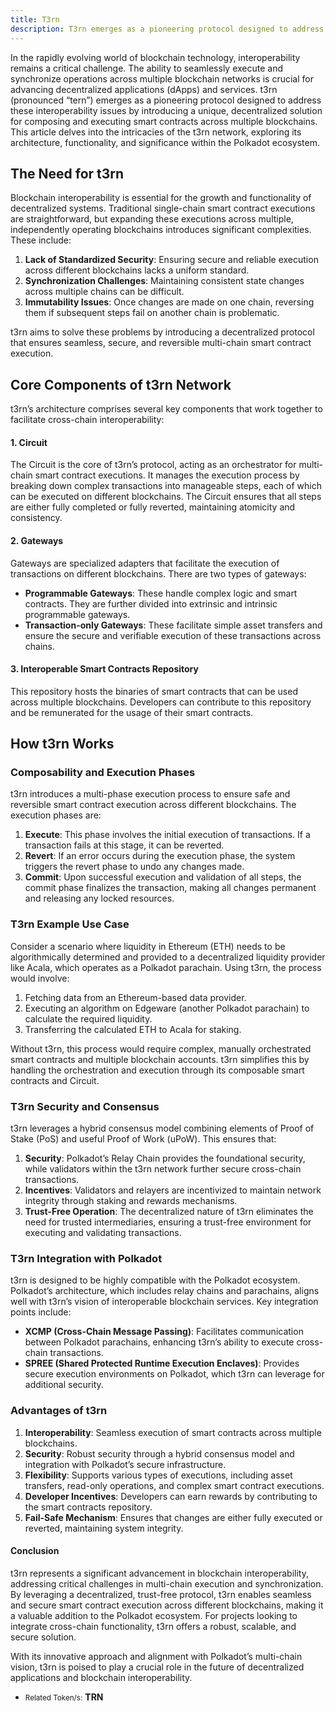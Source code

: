 ```yaml
---
title: T3rn
description: T3rn emerges as a pioneering protocol designed to address these interoperability issues by introducing a unique, decentralized solution for composing and executing smart contracts across multiple blockchains
---
```


In the rapidly evolving world of blockchain technology, interoperability remains a critical challenge. The ability to seamlessly execute and synchronize operations across multiple blockchain networks is crucial for advancing decentralized applications (dApps) and services. t3rn (pronounced “tern”) emerges as a pioneering protocol designed to address these interoperability issues by introducing a unique, decentralized solution for composing and executing smart contracts across multiple blockchains. This article delves into the intricacies of the t3rn network, exploring its architecture, functionality, and significance within the Polkadot ecosystem.

## The Need for t3rn

Blockchain interoperability is essential for the growth and functionality of decentralized systems. Traditional single-chain smart contract executions are straightforward, but expanding these executions across multiple, independently operating blockchains introduces significant complexities. These include:

1. **Lack of Standardized Security**: Ensuring secure and reliable execution across different blockchains lacks a uniform standard.
2. **Synchronization Challenges**: Maintaining consistent state changes across multiple chains can be difficult.
3. **Immutability Issues**: Once changes are made on one chain, reversing them if subsequent steps fail on another chain is problematic.

t3rn aims to solve these problems by introducing a decentralized protocol that ensures seamless, secure, and reversible multi-chain smart contract execution.

## Core Components of t3rn Network

t3rn’s architecture comprises several key components that work together to facilitate cross-chain interoperability:

#### 1. Circuit

The Circuit is the core of t3rn’s protocol, acting as an orchestrator for multi-chain smart contract executions. It manages the execution process by breaking down complex transactions into manageable steps, each of which can be executed on different blockchains. The Circuit ensures that all steps are either fully completed or fully reverted, maintaining atomicity and consistency.

#### 2. Gateways

Gateways are specialized adapters that facilitate the execution of transactions on different blockchains. There are two types of gateways:

- **Programmable Gateways**: These handle complex logic and smart contracts. They are further divided into extrinsic and intrinsic programmable gateways.
- **Transaction-only Gateways**: These facilitate simple asset transfers and ensure the secure and verifiable execution of these transactions across chains.

#### 3. Interoperable Smart Contracts Repository

This repository hosts the binaries of smart contracts that can be used across multiple blockchains. Developers can contribute to this repository and be remunerated for the usage of their smart contracts.

How t3rn Works
--------------

### Composability and Execution Phases

t3rn introduces a multi-phase execution process to ensure safe and reversible smart contract execution across different blockchains. The execution phases are:

1. **Execute**: This phase involves the initial execution of transactions. If a transaction fails at this stage, it can be reverted.
2. **Revert**: If an error occurs during the execution phase, the system triggers the revert phase to undo any changes made.
3. **Commit**: Upon successful execution and validation of all steps, the commit phase finalizes the transaction, making all changes permanent and releasing any locked resources.

### T3rn Example Use Case

Consider a scenario where liquidity in Ethereum (ETH) needs to be algorithmically determined and provided to a decentralized liquidity provider like Acala, which operates as a Polkadot parachain. Using t3rn, the process would involve:

1. Fetching data from an Ethereum-based data provider.
2. Executing an algorithm on Edgeware (another Polkadot parachain) to calculate the required liquidity.
3. Transferring the calculated ETH to Acala for staking.

Without t3rn, this process would require complex, manually orchestrated smart contracts and multiple blockchain accounts. t3rn simplifies this by handling the orchestration and execution through its composable smart contracts and Circuit.

### T3rn Security and Consensus

t3rn leverages a hybrid consensus model combining elements of Proof of Stake (PoS) and useful Proof of Work (uPoW). This ensures that:

1. **Security**: Polkadot’s Relay Chain provides the foundational security, while validators within the t3rn network further secure cross-chain transactions.
2. **Incentives**: Validators and relayers are incentivized to maintain network integrity through staking and rewards mechanisms.
3. **Trust-Free Operation**: The decentralized nature of t3rn eliminates the need for trusted intermediaries, ensuring a trust-free environment for executing and validating transactions.

### T3rn Integration with Polkadot

t3rn is designed to be highly compatible with the Polkadot ecosystem. Polkadot’s architecture, which includes relay chains and parachains, aligns well with t3rn’s vision of interoperable blockchain services. Key integration points include:

- **XCMP (Cross-Chain Message Passing)**: Facilitates communication between Polkadot parachains, enhancing t3rn’s ability to execute cross-chain transactions.
- **SPREE (Shared Protected Runtime Execution Enclaves)**: Provides secure execution environments on Polkadot, which t3rn can leverage for additional security.

### Advantages of t3rn

1. **Interoperability**: Seamless execution of smart contracts across multiple blockchains.
2. **Security**: Robust security through a hybrid consensus model and integration with Polkadot’s secure infrastructure.
3. **Flexibility**: Supports various types of executions, including asset transfers, read-only operations, and complex smart contract executions.
4. **Developer Incentives**: Developers can earn rewards by contributing to the smart contracts repository.
5. **Fail-Safe Mechanism**: Ensures that changes are either fully executed or reverted, maintaining system integrity.

#### Conclusion

t3rn represents a significant advancement in blockchain interoperability, addressing critical challenges in multi-chain execution and synchronization. By leveraging a decentralized, trust-free protocol, t3rn enables seamless and secure smart contract execution across different blockchains, making it a valuable addition to the Polkadot ecosystem. For projects looking to integrate cross-chain functionality, t3rn offers a robust, scalable, and secure solution.

With its innovative approach and alignment with Polkadot’s multi-chain vision, t3rn is poised to play a crucial role in the future of decentralized applications and blockchain interoperability.

- <small>Related Token/s:</small> **TRN**
